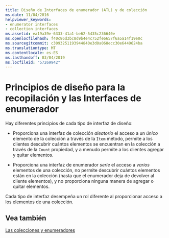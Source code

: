 ```yaml
---
title: Diseño de Interfaces de enumerador (ATL) y de colección
ms.date: 11/04/2016
helpviewer_keywords:
- enumerator interfaces
- collection interfaces
ms.assetid: ea19a39e-6333-41a1-be62-5435c236640e
ms.openlocfilehash: f40c86d3bc8d9b4e4c752fe6657f6a5a14f19e0c
ms.sourcegitcommit: c3093251193944840e3d0a068ecc30e6449624ba
ms.translationtype: MT
ms.contentlocale: es-ES
ms.lasthandoff: 03/04/2019
ms.locfileid: "57269942"
---
```

# <a name="design-principles-for-collection-and-enumerator-interfaces"></a>Principios de diseño para la recopilación y las Interfaces de enumerador

Hay diferentes principios de cada tipo de interfaz de diseño:

- Proporciona una interfaz de colección *aleatorio* el acceso a un *único* elemento de la colección a través de la `Item` método, permite a los clientes descubrir cuántos elementos se encuentran en la colección a través de la `Count` propiedad, y a menudo permite a los clientes agregar y quitar elementos.

- Proporciona una interfaz de enumerador *serie* el acceso a *varios* elementos de una colección, no permite descubrir cuántos elementos están en la colección (hasta que el enumerador deja de devolver al cliente elementos), y no proporciona ninguna manera de agregar o quitar elementos.

Cada tipo de interfaz desempeña un rol diferente al proporcionar acceso a los elementos de una colección.

## <a name="see-also"></a>Vea también

[Las colecciones y enumeradores](../atl/atl-collections-and-enumerators.md)
